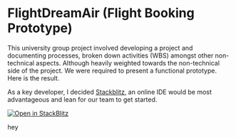 # FlightDreamAir (Flight Booking Prototype)
This university group project involved developing a project and documenting processes, broken down activities (WBS) amongst other non-technical aspects. Although heavily weighted towards the non-technical side of the project. We were required to present a functional prototype. Here is the result.

As a key developer, I decided [Stackblitz](https://stackblitz.com/), an online IDE would be most advantageous and lean for our team to get started.

<a href="https://stackblitz.com/github/Dean-Overton/flight-booking-prototype">
  <img
    alt="Open in StackBlitz"
    src="https://developer.stackblitz.com/img/open_in_stackblitz.svg"
  />
</a>

hey